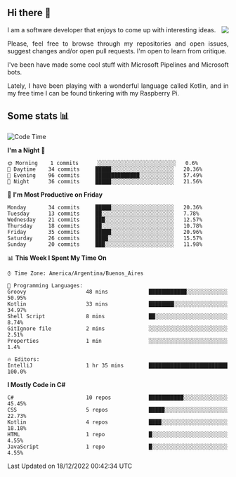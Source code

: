 ## Hi there :slightly_smiling_face:

<img src="https://github-readme-stats.vercel.app/api?username=victorgrycuk&show_icons=true&count_private=true&title_color=F7941E&icon_color=F7941E" align="right">

<p align="justify">
I am a software developer that enjoys to come up with interesting ideas.
<p/>

<p align= "justify">
Please, feel free to browse through my repositories and open issues, suggest changes and/or open pull requests. I'm open to learn from critique.
<p/>


<p align= "justify">
I've been have made some cool stuff with Microsoft Pipelines and Microsoft bots.
<p/>

<p align= "justify">
Lately, I have been playing with a wonderful language called Kotlin, and in my free time I can be found tinkering with my Raspberry Pi.
<p/>

## Some stats :bar_chart:
<!--START_SECTION:waka-->
![Code Time](http://img.shields.io/badge/Code%20Time-1%2C247%20hrs%2012%20mins-blue)

**I'm a Night 🦉** 

```text
🌞 Morning    1 commits      ░░░░░░░░░░░░░░░░░░░░░░░░░   0.6% 
🌆 Daytime    34 commits     █████░░░░░░░░░░░░░░░░░░░░   20.36% 
🌃 Evening    96 commits     ██████████████░░░░░░░░░░░   57.49% 
🌙 Night      36 commits     █████░░░░░░░░░░░░░░░░░░░░   21.56%

```
📅 **I'm Most Productive on Friday** 

```text
Monday       34 commits     █████░░░░░░░░░░░░░░░░░░░░   20.36% 
Tuesday      13 commits     ██░░░░░░░░░░░░░░░░░░░░░░░   7.78% 
Wednesday    21 commits     ███░░░░░░░░░░░░░░░░░░░░░░   12.57% 
Thursday     18 commits     ██░░░░░░░░░░░░░░░░░░░░░░░   10.78% 
Friday       35 commits     █████░░░░░░░░░░░░░░░░░░░░   20.96% 
Saturday     26 commits     ████░░░░░░░░░░░░░░░░░░░░░   15.57% 
Sunday       20 commits     ███░░░░░░░░░░░░░░░░░░░░░░   11.98%

```


📊 **This Week I Spent My Time On** 

```text
⌚︎ Time Zone: America/Argentina/Buenos_Aires

💬 Programming Languages: 
Groovy                   48 mins             ████████████░░░░░░░░░░░░░   50.95% 
Kotlin                   33 mins             ████████░░░░░░░░░░░░░░░░░   34.97% 
Shell Script             8 mins              ██░░░░░░░░░░░░░░░░░░░░░░░   8.74% 
GitIgnore file           2 mins              ░░░░░░░░░░░░░░░░░░░░░░░░░   2.51% 
Properties               1 min               ░░░░░░░░░░░░░░░░░░░░░░░░░   1.4%

🔥 Editors: 
IntelliJ                 1 hr 35 mins        █████████████████████████   100.0%

```

**I Mostly Code in C#** 

```text
C#                       10 repos            ███████████░░░░░░░░░░░░░░   45.45% 
CSS                      5 repos             █████░░░░░░░░░░░░░░░░░░░░   22.73% 
Kotlin                   4 repos             ████░░░░░░░░░░░░░░░░░░░░░   18.18% 
HTML                     1 repo              █░░░░░░░░░░░░░░░░░░░░░░░░   4.55% 
JavaScript               1 repo              █░░░░░░░░░░░░░░░░░░░░░░░░   4.55%

```



 Last Updated on 18/12/2022 00:42:34 UTC
<!--END_SECTION:waka-->
